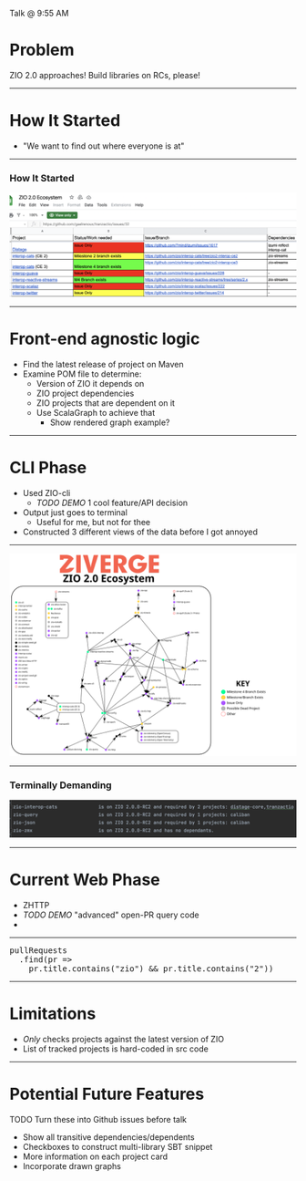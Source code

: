 Talk @ 9:55 AM
# Problem

ZIO 2.0 approaches!
Build libraries on RCs, please!

---
# How It Started

- "We want to find out where everyone is at"

---
### How It Started

<img class="full-slide-image" width="850" src="images/spreadsheet_alpha.png" alt="ZIO World Presentation" />

---
# Front-end agnostic logic
- Find the latest release of project on Maven
- Examine POM file to determine: 
  - Version of ZIO it depends on
  - ZIO project dependencies
  - ZIO projects that are dependent on it
  - Use ScalaGraph to achieve that
    - Show rendered graph example?

---
# CLI Phase

- Used ZIO-cli
  - *TODO DEMO* 1 cool feature/API decision
- Output just goes to terminal
  - Useful for me, but not for thee
- Constructed 3 different views of the data before I got annoyed

--- 
![ecosystem.svg](ecosystem.svg)

---
### Terminally Demanding


<img class="full-slide-image" width="850" src="images/terminal_output.png" alt="Terminal Output" />

---
# Current Web Phase

- ZHTTP
- *TODO DEMO* "advanced" open-PR query code
- 
---

<pre>
pullRequests  
  .find(pr =>  
    pr.title.contains("zio") && pr.title.contains("2"))  
</pre>

---
# Limitations
- *Only* checks projects against the latest version of ZIO
- List of tracked projects is hard-coded in src code

---
# Potential Future Features
TODO Turn these into Github issues before talk
- Show all transitive dependencies/dependents
- Checkboxes to construct multi-library SBT snippet
- More information on each project card
- Incorporate drawn graphs
